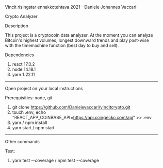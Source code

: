 Vincit risingstar ennakkotehtava 2021 - Daniele Johannes Vaccari

Crypto Analyzer

Description

This project is a cryptocoin data analyzer. At the moment you can analyze Bitcoin's highest volumes, longest downward trends and play post-wise with the timemachine function (best day to buy and sell).

Dependencies

1.  react 17.0.2
2.  node 14.18.1
3.  yarn 1.22.11
---
Open project on your local instructions

Prerequisities: node, git

1. git clone https://github.com/Danielevaccari/vincitcrypto.git
2. touch .env; echo "REACT_APP_COINBASE_API=https://api.coingecko.com/api" >> .env
3. yarn / npm install
4. yarn start / npm start

---

Other commands

Test: 


1.  yarn test --coverage / npm test --coverage